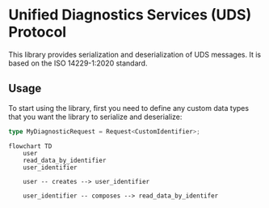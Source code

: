 # Unified Diagnostics Services (UDS) Protocol

This library provides serialization and deserialization of UDS messages.
It is based on the ISO 14229-1:2020 standard.

## Usage

To start using the library, first you need to define any custom data types that you want the library to serialize and deserialize:

```rust
type MyDiagnosticRequest = Request<CustomIdentifier>;
```

```mermaid
flowchart TD
    user
    read_data_by_identifier
    user_identifier
    
    user -- creates --> user_identifier

    user_identifier -- composes --> read_data_by_identifer

```
